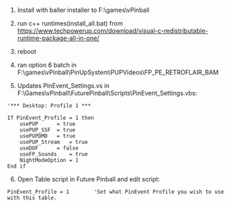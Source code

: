 1. Install with baller installer to F:\games\vPinball

2. run c++ runtimes(install_all.bat) from https://www.techpowerup.com/download/visual-c-redistributable-runtime-package-all-in-one/

3. reboot

4. ran option 6 batch in F:\games\vPinball\PinUpSystem\PUPVideos\FP_PE_RETROFLAIR_BAM

5. Updates PinEvent_Settings.vs in F:\Games\vPinball\FuturePinball\Scripts\PinEvent_Settings.vbs:
```
'*** Desktop: Profile 1 ***

If PinEvent_Profile = 1 then
	usePUP 		= true
	usePUP_SSF 	= true
	usePUPDMD 	= true
	usePUP_Stream	= true
	useDOF 		= false
	useFP_Sounds 	= true
	NightModeOption = 1
End if

```
6. Open Table script in Future Pinball and edit script:
```
PinEvent_Profile = 1		'Set what PinEvent Profile you wish to use with this table.
```
